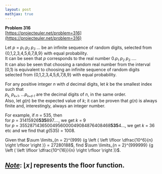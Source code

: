 ```yaml
---
layout: post
mathjax: true
---
```

**Problem 316**  
[https://projecteuler.net/problem=316](https://projecteuler.net/problem=316)

<p>Let <var>p</var> = <var>p<sub><font size="-2">1</font></sub> p<sub><font size="-2">2</font></sub> p<sub><font size="-2">3</font></sub></var> ... be an infinite sequence of random digits, selected from {0,1,2,3,4,5,6,7,8,9} with equal probability.<br />
It can be seen that <var>p</var> corresponds to the real number 0.<var>p<sub><font size="-2">1</font></sub> p<sub><font size="-2">2</font></sub> p<sub><font size="-2">3</font></sub></var> .... <br />
It can also be seen that choosing a random real number from the interval [0,1) is equivalent to choosing an infinite sequence of random digits selected from {0,1,2,3,4,5,6,7,8,9} with equal probability.</p>

<p>For any positive integer <var>n</var> with <var>d</var> decimal digits, let <var>k</var> be the smallest index such that <br /><var>p<sub><small>k</small>, </sub></var><var>p<sub><small>k+1</small></sub></var>, ...<var>p<sub><small>k+d-1</small></sub></var> are the decimal digits of <var>n</var>, in the same order.<br />
Also, let <var>g</var>(<var>n</var>) be the expected value of <var>k</var>; it can be proven that <var>g</var>(<var>n</var>) is always finite and, interestingly, always an integer number.</p>

<p>For example, if <var>n</var> = 535, then<br />
for <var>p</var> = 31415926<b>535</b>897...., we get <var>k</var> = 9<br />
for <var>p</var> = 35528714365004956000049084876408468<b>535</b>4..., we get <var>k</var> = 36<br />
etc and we find that <var>g</var>(535) = 1008.</p>

<p>Given that $\sum \limits_{n = 2}^{999} {g \left ( \left \lfloor \dfrac{10^6}{n} \right \rfloor \right )} = 27280188$, find $\sum \limits_{n = 2}^{999999} {g \left ( \left \lfloor \dfrac{10^{16}}{n} \right \rfloor \right )}$.</p>

<u><i>Note</i></u>: $\lfloor x \rfloor$ represents the floor function.
---
